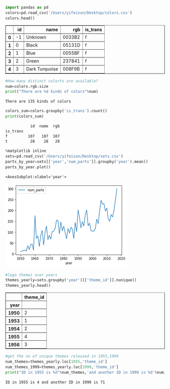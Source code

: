 ```python
import pandas as pd
colors=pd.read_csv('/Users/yifeisun/Desktop/colors.csv')
colors.head()
```




<div>
<style scoped>
    .dataframe tbody tr th:only-of-type {
        vertical-align: middle;
    }

    .dataframe tbody tr th {
        vertical-align: top;
    }

    .dataframe thead th {
        text-align: right;
    }
</style>
<table border="1" class="dataframe">
  <thead>
    <tr style="text-align: right;">
      <th></th>
      <th>id</th>
      <th>name</th>
      <th>rgb</th>
      <th>is_trans</th>
    </tr>
  </thead>
  <tbody>
    <tr>
      <th>0</th>
      <td>-1</td>
      <td>Unknown</td>
      <td>0033B2</td>
      <td>f</td>
    </tr>
    <tr>
      <th>1</th>
      <td>0</td>
      <td>Black</td>
      <td>05131D</td>
      <td>f</td>
    </tr>
    <tr>
      <th>2</th>
      <td>1</td>
      <td>Blue</td>
      <td>0055BF</td>
      <td>f</td>
    </tr>
    <tr>
      <th>3</th>
      <td>2</td>
      <td>Green</td>
      <td>237841</td>
      <td>f</td>
    </tr>
    <tr>
      <th>4</th>
      <td>3</td>
      <td>Dark Turquoise</td>
      <td>008F9B</td>
      <td>f</td>
    </tr>
  </tbody>
</table>
</div>




```python
#How many distinct colorts are available?
num=colors.rgb.size
print("There are %d kinds of colors"%num)
```

    There are 135 kinds of colors



```python
colors_sum=colors.groupby('is_trans').count()
print(colors_sum)
```

               id  name  rgb
    is_trans                
    f         107   107  107
    t          28    28   28



```python
%matplotlib inline
sets=pd.read_csv('/Users/yifeisun/Desktop/sets.csv')
parts_by_year=sets[['year','num_parts']].groupby('year').mean()
parts_by_year.plot()
```




    <AxesSubplot:xlabel='year'>




    
![png](output_3_1.png)
    



```python
#lego themes over years
themes_yearly=sets.groupby('year')[['theme_id']].nunique()
themes_yearly.head()
```




<div>
<style scoped>
    .dataframe tbody tr th:only-of-type {
        vertical-align: middle;
    }

    .dataframe tbody tr th {
        vertical-align: top;
    }

    .dataframe thead th {
        text-align: right;
    }
</style>
<table border="1" class="dataframe">
  <thead>
    <tr style="text-align: right;">
      <th></th>
      <th>theme_id</th>
    </tr>
    <tr>
      <th>year</th>
      <th></th>
    </tr>
  </thead>
  <tbody>
    <tr>
      <th>1950</th>
      <td>2</td>
    </tr>
    <tr>
      <th>1953</th>
      <td>1</td>
    </tr>
    <tr>
      <th>1954</th>
      <td>2</td>
    </tr>
    <tr>
      <th>1955</th>
      <td>4</td>
    </tr>
    <tr>
      <th>1956</th>
      <td>3</td>
    </tr>
  </tbody>
</table>
</div>




```python
#get the no of unique themes released in 1955,1999
num_themes=themes_yearly.loc[1955,'theme_id']
num_themes_1999=themes_yearly.loc[1999,'theme_id']
print("ID in 1955 is %d"%num_themes,'and another ID in 1999 is %d'%num_themes_1999)
```

    ID in 1955 is 4 and another ID in 1999 is 71



```python

```
